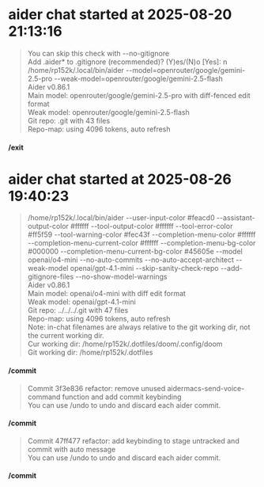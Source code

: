 
# aider chat started at 2025-08-20 21:13:16

> You can skip this check with --no-gitignore  
> Add .aider* to .gitignore (recommended)? (Y)es/(N)o [Yes]: n  
> /home/rp152k/.local/bin/aider --model=openrouter/google/gemini-2.5-pro --weak-model=openrouter/google/gemini-2.5-flash  
> Aider v0.86.1  
> Main model: openrouter/google/gemini-2.5-pro with diff-fenced edit format  
> Weak model: openrouter/google/gemini-2.5-flash  
> Git repo: .git with 43 files  
> Repo-map: using 4096 tokens, auto refresh  

#### /exit  

# aider chat started at 2025-08-26 19:40:23

> /home/rp152k/.local/bin/aider --user-input-color #feacd0 --assistant-output-color #ffffff --tool-output-color #ffffff --tool-error-color #ff5f59 --tool-warning-color #fec43f --completion-menu-color #ffffff --completion-menu-current-color #ffffff --completion-menu-bg-color #000000 --completion-menu-current-bg-color #45605e --model openai/o4-mini --no-auto-commits --no-auto-accept-architect --weak-model openai/gpt-4.1-mini --skip-sanity-check-repo --add-gitignore-files --no-show-model-warnings  
> Aider v0.86.1  
> Main model: openai/o4-mini with diff edit format  
> Weak model: openai/gpt-4.1-mini  
> Git repo: ../../../.git with 47 files  
> Repo-map: using 4096 tokens, auto refresh  
> Note: in-chat filenames are always relative to the git working dir, not the current working dir.  
> Cur working dir: /home/rp152k/.dotfiles/doom/.config/doom  
> Git working dir: /home/rp152k/.dotfiles  

#### /commit  
> Commit 3f3e836 refactor: remove unused aidermacs-send-voice-command function and add commit keybinding  
> You can use /undo to undo and discard each aider commit.  

#### /commit  
> Commit 47ff477 refactor: add keybinding to stage untracked and commit with auto message  
> You can use /undo to undo and discard each aider commit.  

#### /commit  
